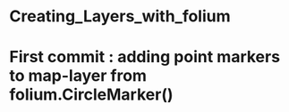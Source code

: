 # Creating_Layers_with_folium
# First commit : adding point markers to map-layer from folium.CircleMarker()
